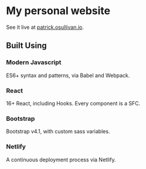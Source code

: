 # My personal website

See it live at [patrick.osullivan.io](http://patrick.osullivan.io).

## Built Using

### Modern Javascript

ES6+ syntax and patterns, via Babel and Webpack.

### React

16+ React, including Hooks. Every component is a SFC.

### Bootstrap

Bootstrap v4.1, with custom sass variables.

### Netlify

A continuous deployment process via Netlify.
